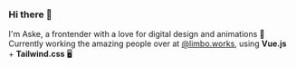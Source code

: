 ### Hi there 👋

I'm Aske, a frontender with a love for digital design and animations 🎨 <br />
Currently working the amazing people over at [@limbo.works](https://limbo.works), using **Vue.js** + **Tailwind.css** 🖥️ 

<!--
**AskeLange/AskeLange** is a ✨ _special_ ✨ repository because its `README.md` (this file) appears on your GitHub profile.

- 🔭 I’m currently working with @limbo.works, using Vue.js + Tailwind.css (and sometimes React). 
- 🌱 I’m currently learning ...

Here are some ideas to get you started:

- 🔭 I’m currently working on ...
- 🌱 I’m currently learning ...
- 👯 I’m looking to collaborate on ...
- 🤔 I’m looking for help with ...
- 💬 Ask me about ...
- 📫 How to reach me: ...
- 😄 Pronouns: ...
- ⚡ Fun fact: ...
-->
